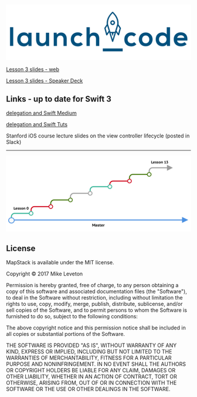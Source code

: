 <img src="https://raw.githubusercontent.com/Leveton/MapStack/master/images/launchCode.png" alt="TSNavigationStripView examples" />

[Lesson 3 slides - web](https://docs.google.com/presentation/d/1Hn21IDxvENoT8vfJp3QMYgRynt12Ln6NMhRdYWCOoag/pub?start=false&loop=false&delayms=3000)

[Lesson 3 slides - Speaker Deck](https://speakerdeck.com/leveton/mapswift-lesson-3)


## Links - up to date for Swift 3

[delegation and Swift Medium](https://medium.com/ios-os-x-development/pass-data-with-delegation-in-swift-86f6bc5d0894)

[delegation and Swift Tuts](https://code.tutsplus.com/tutorials/swift-from-scratch-delegation-and-properties--cms-23445)

Stanford iOS course lecture slides on the view controller lifecycle (posted in Slack)

<hr />

<img src="https://raw.githubusercontent.com/Leveton/MapSwift/lesson0/images/BranchFlow.png" alt="TSNavigationStripView examples" />


## License

MapStack is available under the MIT license.

Copyright © 2017 Mike Leveton

Permission is hereby granted, free of charge, to any person obtaining a copy of this software and associated documentation files (the "Software"), to deal in the Software without restriction, including without limitation the rights to use, copy, modify, merge, publish, distribute, sublicense, and/or sell copies of the Software, and to permit persons to whom the Software is furnished to do so, subject to the following conditions:

The above copyright notice and this permission notice shall be included in all copies or substantial portions of the Software.

THE SOFTWARE IS PROVIDED "AS IS", WITHOUT WARRANTY OF ANY KIND, EXPRESS OR IMPLIED, INCLUDING BUT NOT LIMITED TO THE WARRANTIES OF MERCHANTABILITY, FITNESS FOR A PARTICULAR PURPOSE AND NONINFRINGEMENT. IN NO EVENT SHALL THE AUTHORS OR COPYRIGHT HOLDERS BE LIABLE FOR ANY CLAIM, DAMAGES OR OTHER LIABILITY, WHETHER IN AN ACTION OF CONTRACT, TORT OR OTHERWISE, ARISING FROM, OUT OF OR IN CONNECTION WITH THE SOFTWARE OR THE USE OR OTHER DEALINGS IN THE SOFTWARE.